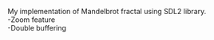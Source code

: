 My implementation of Mandelbrot fractal using SDL2 library.    
-Zoom feature   
-Double buffering   
